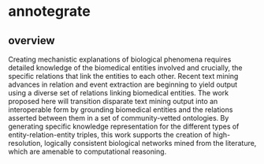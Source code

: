 # annotegrate

## overview
Creating mechanistic explanations of biological phenomena requires detailed knowledge of the biomedical entities involved and crucially, the specific relations that link the entities to each other. Recent text mining advances in relation and event extraction are beginning to yield output using a diverse set of relations linking biomedical entities. The work proposed here will transition disparate text mining output into an interoperable form by grounding biomedical entities and the relations asserted between them in a set of community-vetted ontologies. By generating specific knowledge representation for the different types of entity-relation-entity triples, this work supports the creation of high-resolution, logically consistent biological networks mined from the literature, which are amenable to computational reasoning.

